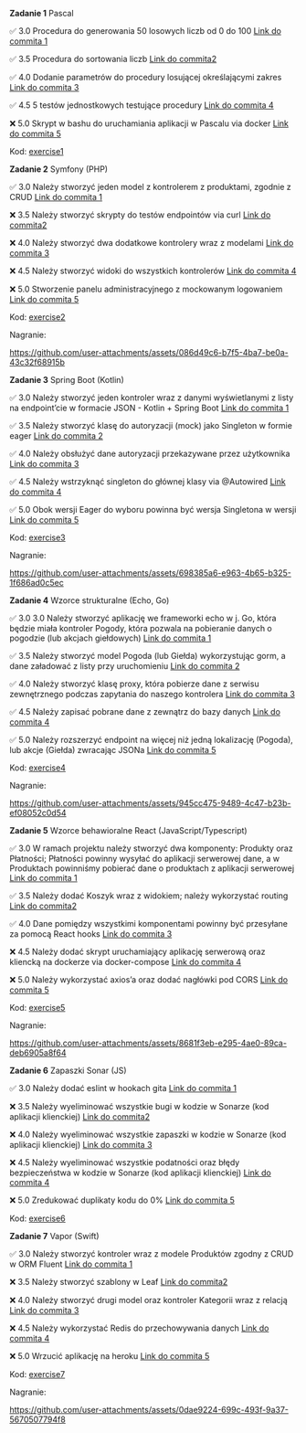 **Zadanie 1** Pascal

:white_check_mark: 3.0 Procedura do generowania 50 losowych liczb od 0 do 100 [Link do commita 1](https://github.com/mawojcik/projektowanie-obiektowe/commit/482b1af091a992d3e1d72746bae7f245c187aa9d)

:white_check_mark: 3.5 Procedura do sortowania liczb [Link do commita2 ](https://github.com/mawojcik/projektowanie-obiektowe/commit/3a93bf299a882f34d9ac9722f6c522975b38376d)

:white_check_mark: 4.0 Dodanie parametrów do procedury losującej określającymi zakres [Link do commita 3](https://github.com/mawojcik/projektowanie-obiektowe/commit/3a93bf299a882f34d9ac9722f6c522975b38376d)

:white_check_mark: 4.5 5 testów jednostkowych testujące procedury [Link do commita 4](https://github.com/mawojcik)

:x: 5.0 Skrypt w bashu do uruchamiania aplikacji w Pascalu via docker [Link do commita 5](https://github.com/mawojcik)


Kod: [exercise1](https://github.com/mawojcik/projektowanie-obiektowe/tree/main/exercise1)

**Zadanie 2** Symfony (PHP)

:white_check_mark: 3.0 Należy stworzyć jeden model z kontrolerem z produktami, zgodnie z CRUD [Link do commita 1](https://github.com/mawojcik/projektowanie-obiektowe/commit/e699f22198e1adbcedf4305a0c0a046fa329ffa7)

:x: 3.5 Należy stworzyć skrypty do testów endpointów via curl [Link do commita2 ](https://github.com/mawojcik)

:x: 4.0 Należy stworzyć dwa dodatkowe kontrolery wraz z modelami [Link do commita 3](https://github.com/mawojcik)

:x: 4.5 Należy stworzyć widoki do wszystkich kontrolerów [Link do commita 4](https://github.com/mawojcik)

:x: 5.0 Stworzenie panelu administracyjnego z mockowanym logowaniem [Link do commita 5](https://github.com/mawojcik)


Kod: [exercise2](https://github.com/mawojcik/projektowanie-obiektowe/tree/main/exercise2)


Nagranie:

https://github.com/user-attachments/assets/086d49c6-b7f5-4ba7-be0a-43c32f68915b


**Zadanie 3** Spring Boot (Kotlin)

:white_check_mark: 3.0 Należy stworzyć jeden kontroler wraz z danymi wyświetlanymi z listy na endpoint’cie w formacie JSON - Kotlin + Spring Boot [Link do commita 1](https://github.com/mawojcik/projektowanie-obiektowe/commit/69dc0bb2db9a3446ff68e735281af568abc0ec7f)

:white_check_mark: 3.5 Należy stworzyć klasę do autoryzacji (mock) jako Singleton w
formie eager [Link do commita 2](https://github.com/mawojcik/projektowanie-obiektowe/commit/69dc0bb2db9a3446ff68e735281af568abc0ec7f)

:white_check_mark: 4.0 Należy obsłużyć dane autoryzacji przekazywane przez użytkownika [Link do commita 3](https://github.com/mawojcik/projektowanie-obiektowe/commit/69dc0bb2db9a3446ff68e735281af568abc0ec7f)

:white_check_mark: 4.5 Należy wstrzyknąć singleton do głównej klasy via @Autowired [Link do commita 4](https://github.com/mawojcik/projektowanie-obiektowe/commit/69dc0bb2db9a3446ff68e735281af568abc0ec7f)

:white_check_mark: 5.0 Obok wersji Eager do wyboru powinna być wersja Singletona w wersji [Link do commita 5](https://github.com/mawojcik/projektowanie-obiektowe/commit/69dc0bb2db9a3446ff68e735281af568abc0ec7f)

Kod: [exercise3](https://github.com/mawojcik/projektowanie-obiektowe/tree/main/exercise3)

Nagranie:

https://github.com/user-attachments/assets/698385a6-e963-4b65-b325-1f686ad0c5ec


**Zadanie 4** Wzorce strukturalne (Echo, Go)

:white_check_mark: 3.0 3.0 Należy stworzyć aplikację we frameworki echo w j. Go, która będzie miała kontroler Pogody, która pozwala na pobieranie danych o pogodzie (lub akcjach giełdowych) [Link do commita 1](https://github.com/mawojcik/projektowanie-obiektowe/commit/3aba22260816a71c3de3d2a5b72020d35bffa608)

:white_check_mark: 3.5 Należy stworzyć model Pogoda (lub Giełda) wykorzystując gorm, a dane załadować z listy przy uruchomieniu [Link do commita 2](https://github.com/mawojcik/projektowanie-obiektowe/commit/3aba22260816a71c3de3d2a5b72020d35bffa608)

:white_check_mark: 4.0 Należy stworzyć klasę proxy, która pobierze dane z serwisu zewnętrznego podczas zapytania do naszego kontrolera [Link do commita 3](https://github.com/mawojcik/projektowanie-obiektowe/commit/3aba22260816a71c3de3d2a5b72020d35bffa608)

:white_check_mark: 4.5 Należy zapisać pobrane dane z zewnątrz do bazy danych
 [Link do commita 4](https://github.com/mawojcik/projektowanie-obiektowe/commit/3aba22260816a71c3de3d2a5b72020d35bffa608)

:white_check_mark: 5.0 Należy rozszerzyć endpoint na więcej niż jedną lokalizację (Pogoda), lub akcje (Giełda) zwracając JSONa [Link do commita 5](https://github.com/mawojcik/projektowanie-obiektowe/commit/3aba22260816a71c3de3d2a5b72020d35bffa608)

Kod: [exercise4](https://github.com/mawojcik/projektowanie-obiektowe/tree/main/exercise4)

Nagranie:

https://github.com/user-attachments/assets/945cc475-9489-4c47-b23b-ef08052c0d54



**Zadanie 5** Wzorce behawioralne React (JavaScript/Typescript)

:white_check_mark: 3.0 W ramach projektu należy stworzyć dwa komponenty: Produkty oraz Płatności; Płatności powinny wysyłać do aplikacji serwerowej dane, a w Produktach powinniśmy pobierać dane o produktach z aplikacji serwerowej [Link do commita 1](https://github.com/mawojcik/projektowanie-obiektowe/commit/57aa20560966dc1c83546e0e0d90dcfba46e1978)

:white_check_mark: 3.5 Należy dodać Koszyk wraz z widokiem; należy wykorzystać routing [Link do commita2](https://github.com/mawojcik/projektowanie-obiektowe/commit/57aa20560966dc1c83546e0e0d90dcfba46e1978)

:white_check_mark: 4.0 Dane pomiędzy wszystkimi komponentami powinny być przesyłane za pomocą React hooks [Link do commita 3](https://github.com/mawojcik/projektowanie-obiektowe/commit/57aa20560966dc1c83546e0e0d90dcfba46e1978)

:x: 4.5 Należy dodać skrypt uruchamiający aplikację serwerową oraz kliencką na dockerze via docker-compose [Link do commita 4](https://github.com/mawojcik/projektowanie-obiektowe)

:x: 5.0 Należy wykorzystać axios’a oraz dodać nagłówki pod CORS [Link do commita 5](https://github.com/mawojcik/projektowanie-obiektowe)


Kod: [exercise5](https://github.com/mawojcik/projektowanie-obiektowe/tree/main/exercise5/shopapp)

Nagranie:

https://github.com/user-attachments/assets/8681f3eb-e295-4ae0-89ca-deb6905a8f64

**Zadanie 6** Zapaszki Sonar (JS)

:white_check_mark: 3.0 Należy dodać eslint w hookach gita [Link do commita 1](https://github.com/mawojcik/projektowanie-obiektowe/commit/45994d7adf71cf91e27f7d8c4c131930a1f2c609)

:x: 3.5 Należy wyeliminować wszystkie bugi w kodzie w Sonarze (kod aplikacji klienckiej) [Link do commita2](https://github.com/mawojcik/projektowanie-obiektowe)

:x: 4.0 Należy wyeliminować wszystkie zapaszki w kodzie w Sonarze (kod aplikacji klienckiej) [Link do commita 3](https://github.com/mawojcik/projektowanie-obiektowe)

:x: 4.5  Należy wyeliminować wszystkie podatności oraz błędy bezpieczeństwa w kodzie w Sonarze (kod aplikacji klienckiej) [Link do commita 4](https://github.com/mawojcik/projektowanie-obiektowe)

:x: 5.0 Zredukować duplikaty kodu do 0% [Link do commita 5](https://github.com/mawojcik/projektowanie-obiektowe)


Kod: [exercise6](https://github.com/mawojcik/projektowanie-obiektowe/tree/main/exercise6)


**Zadanie 7** Vapor (Swift)

:white_check_mark: 3.0 Należy stworzyć kontroler wraz z modele Produktów zgodny z CRUD w ORM Fluent [Link do commita 1](https://github.com/mawojcik/projektowanie-obiektowe/commit/ad8c1955196b48879eec57b44e23f95e4e1d75a0)

:x: 3.5 Należy stworzyć szablony w Leaf [Link do commita2](https://github.com/mawojcik/projektowanie-obiektowe)

:x: 4.0 Należy stworzyć drugi model oraz kontroler Kategorii wraz z relacją [Link do commita 3](https://github.com/mawojcik/projektowanie-obiektowe)

:x: 4.5 Należy wykorzystać Redis do przechowywania danych [Link do commita 4](https://github.com/mawojcik/projektowanie-obiektowe)

:x: 5.0 Wrzucić aplikację na heroku [Link do commita 5](https://github.com/mawojcik/projektowanie-obiektowe)


Kod: [exercise7](https://github.com/mawojcik/projektowanie-obiektowe/tree/main/exercise7/ProductAPI)

Nagranie:


https://github.com/user-attachments/assets/0dae9224-699c-493f-9a37-5670507794f8


